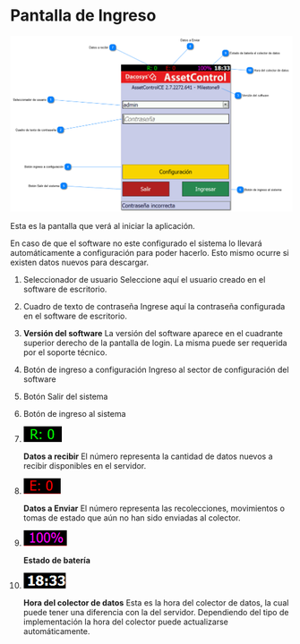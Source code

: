 # Pantalla de Ingreso

![drex_pantalla_de_ingreso_screen.png](drex_pantalla_de_ingreso_screen.png)

Esta es la pantalla que verá al iniciar la aplicación.

En caso de que el software no este configurado el sistema lo llevará automáticamente a configuración para poder hacerlo.
Esto mismo ocurre si existen datos nuevos para descargar.

1. Seleccionador de usuario
   Seleccione aquí el usuario creado en el software de escritorio.

2. Cuadro de texto de contraseña
   Ingrese aquí la contraseña configurada en el software de escritorio.

3. **Versión del software**
   La versión del software aparece en el cuadrante superior derecho de la pantalla de login. La misma puede ser
   requerida por el soporte técnico.

4. Botón de ingreso a configuración
   Ingreso al sector de configuración del software

5. Botón Salir del sistema

6. Botón de ingreso al sistema

7. ![drex_pantalla_de_ingreso_control_7.png](drex_pantalla_de_ingreso_control_7.png)

   **Datos a recibir**
   El número representa la cantidad de datos nuevos a recibir disponibles en el servidor.

8. ![drex_pantalla_de_ingreso_control_8.png](drex_pantalla_de_ingreso_control_8.png)

   **Datos a Enviar**
   El número representa las recolecciones, movimientos o tomas de estado que aún no han sido enviadas al colector.

9. ![drex_pantalla_de_ingreso_control_9.png](drex_pantalla_de_ingreso_control_9.png)

   **Estado de batería**

10. ![drex_pantalla_de_ingreso_control_10.png](drex_pantalla_de_ingreso_control_10.png)

    **Hora del colector de datos**
    Esta es la hora del colector de datos, la cual puede tener una diferencia con la del servidor. Dependiendo del tipo
    de implementación la hora del colector puede actualizarse automáticamente.
